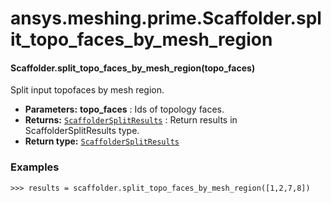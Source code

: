 <a id="ansys-meshing-prime-scaffolder-split-topo-faces-by-mesh-region"></a>

# ansys.meshing.prime.Scaffolder.split_topo_faces_by_mesh_region

<a id="ansys.meshing.prime.Scaffolder.split_topo_faces_by_mesh_region"></a>

#### Scaffolder.split_topo_faces_by_mesh_region(topo_faces)

Split input topofaces by mesh region.

* **Parameters:**
  **topo_faces**
  : Ids of topology faces.
* **Returns:**
  [`ScaffolderSplitResults`](ansys.meshing.prime.ScaffolderSplitResults.md#ansys.meshing.prime.ScaffolderSplitResults)
  : Return results in ScaffolderSplitResults type.
* **Return type:**
  [`ScaffolderSplitResults`](ansys.meshing.prime.ScaffolderSplitResults.md#ansys.meshing.prime.ScaffolderSplitResults)

### Examples

```pycon
>>> results = scaffolder.split_topo_faces_by_mesh_region([1,2,7,8])
```

<!-- !! processed by numpydoc !! -->
